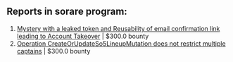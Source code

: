 ## Reports in sorare program:
1. [Mystery with a leaked token and Reusability of email confirmation link leading to Account Takeover](https://hackerone.com/reports/1817214) | $300.0 bounty
2. [Operation CreateOrUpdateSo5LineupMutation does not restrict multiple captains](https://hackerone.com/reports/2067247) | $300.0 bounty